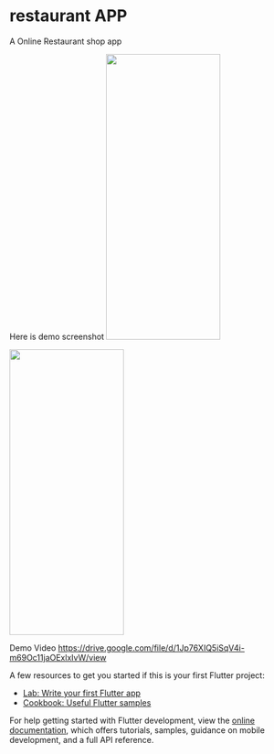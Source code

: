 # restaurant APP

A Online Restaurant shop app

Here is demo screenshot
<img src="https://drive.google.com/uc?export=view&id=1K-5WN8R5SthD3Kye87d50hgpYocgPZ2L" width="200" height="500">

<img src="https://drive.google.com/uc?export=view&id=1JzA7KGGLMYXJ-69TOcZKKHDXGyLx208O" width="200" height="500">

Demo Video
https://drive.google.com/file/d/1Jp76XIQ5iSqV4i-m69Oc11jaOExlxIvW/view

A few resources to get you started if this is your first Flutter project:

- [Lab: Write your first Flutter app](https://docs.flutter.dev/get-started/codelab)
- [Cookbook: Useful Flutter samples](https://docs.flutter.dev/cookbook)

For help getting started with Flutter development, view the
[online documentation](https://docs.flutter.dev/), which offers tutorials,
samples, guidance on mobile development, and a full API reference.
